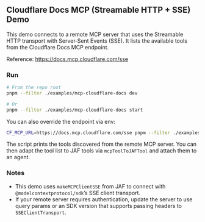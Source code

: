## Cloudflare Docs MCP (Streamable HTTP + SSE) Demo

This demo connects to a remote MCP server that uses the Streamable HTTP transport with Server‑Sent Events (SSE). It lists the available tools from the Cloudflare Docs MCP endpoint.

Reference: https://docs.mcp.cloudflare.com/sse

### Run

```bash
# From the repo root
pnpm --filter ./examples/mcp-cloudflare-docs dev

# Or
pnpm --filter ./examples/mcp-cloudflare-docs start
```

You can also override the endpoint via env:

```bash
CF_MCP_URL=https://docs.mcp.cloudflare.com/sse pnpm --filter ./examples/mcp-cloudflare-docs start
```

The script prints the tools discovered from the remote MCP server. You can then adapt the tool list to JAF tools via `mcpToolToJAFTool` and attach them to an agent.

### Notes

- This demo uses `makeMCPClientSSE` from JAF to connect with `@modelcontextprotocol/sdk`’s SSE client transport.
- If your remote server requires authentication, update the server to use query params or an SDK version that supports passing headers to `SSEClientTransport`.

